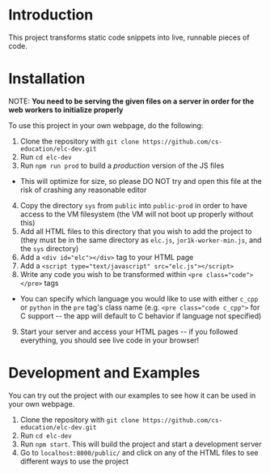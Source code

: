 # Introduction
This project transforms static code snippets into live, runnable pieces of code.

# Installation
NOTE: **You need to be serving the given files on a server in order for the web workers to initialize properly**

To use this project in your own webpage, do the following:

1. Clone the repository with `git clone https://github.com/cs-education/elc-dev.git`
2. Run `cd elc-dev`
3. Run `npm run prod` to build a *production* version of the JS files
  * This will optimize for size, so please DO NOT try and open this file at the risk of crashing any reasonable editor
4. Copy the directory `sys` from `public` into `public-prod` in order to have access to the VM filesystem (the VM will not boot up properly without this)
5. Add all HTML files to this directory that you wish to add the project to (they must be in the same directory as `elc.js`, `jor1k-worker-min.js`, and the `sys` directory)
6. Add a `<div id="elc"></div>` tag to your HTML page
7. Add a `<script type="text/javascript" src="elc.js"></script>`
8. Write any code you wish to be transformed within `<pre class="code"></pre>` tags
  * You can specify which language you would like to use with either `c_cpp` or `python` in the `pre` tag's class name (e.g. `<pre class="code c_cpp">` for C support -- the app will default to C behavior if language not specified)
9. Start your server and access your HTML pages -- if you followed everything, you should see live code in your browser!

# Development and Examples
You can try out the project with our examples to see how it can be used in your own webpage.

1. Clone the repository with `git clone https://github.com/cs-education/elc-dev.git`
2. Run `cd elc-dev`
3. Run `npm start`. This will build the project and start a development server
4. Go to `localhost:8000/public/` and click on any of the HTML files to see different ways to use the project
